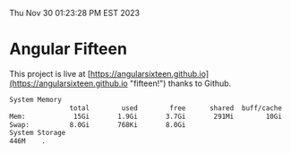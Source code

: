 Thu Nov 30 01:23:28 PM EST 2023

# Angular Fifteen


This project is live at [https://angularsixteen.github.io](https://angularsixteen.github.io "fifteen!") thanks to Github.

```bash
System Memory
               total        used        free      shared  buff/cache   available
Mem:            15Gi       1.9Gi       3.7Gi       291Mi        10Gi        13Gi
Swap:          8.0Gi       768Ki       8.0Gi
System Storage
446M	.
```
```bash
